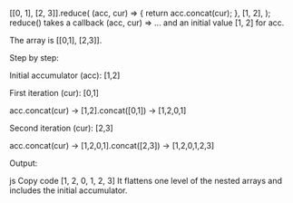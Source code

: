 [[0, 1], [2, 3]].reduce(
  (acc, cur) => {
    return acc.concat(cur);
  },
  [1, 2],
);
reduce() takes a callback (acc, cur) => ... and an initial value [1, 2] for acc.

The array is [[0,1], [2,3]].

Step by step:

Initial accumulator (acc): [1,2]

First iteration (cur): [0,1]

acc.concat(cur) → [1,2].concat([0,1]) → [1,2,0,1]

Second iteration (cur): [2,3]

acc.concat(cur) → [1,2,0,1].concat([2,3]) → [1,2,0,1,2,3]

Output:

js
Copy code
[1, 2, 0, 1, 2, 3]
It flattens one level of the nested arrays and includes the initial accumulator.
